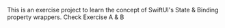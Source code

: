 This is an exercise project to learn the concept of SwiftUI's State & Binding property wrappers. 
Check Exercise A & B
